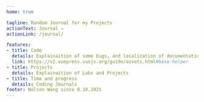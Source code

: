 ```yaml
---
home: true

tagline: Random Journal for my Projects
actionText: Journal →
actionLink: /journal/

features:
- title: Code
  details: Explainaition of some bugs, and localization of documentation.
  link: https://v2.vuepress.vuejs.org/guide/assets.html#base-helper 
- title: Projects
  details: Explainaition of Labs and Projects
- title: Time and progress
  details: Coding Journals
footer: Nelson Wang since 8.10.2021
---
```


<!-- 
# Quick Access

<TagList /> -->

